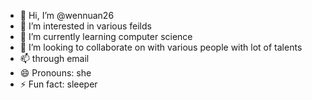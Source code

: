 - 👋 Hi, I’m @wennuan26
- 👀 I’m interested in various feilds
- 🌱 I’m currently learning computer science
- 💞️ I’m looking to collaborate on with various people with lot of talents 
- 📫 through email
- 😄 Pronouns: she
- ⚡ Fun fact: sleeper

<!---
wennuan26/wennuan26 is a ✨ special ✨ repository because its `README.md` (this file) appears on your GitHub profile.
You can click the Preview link to take a look at your changes.
--->
